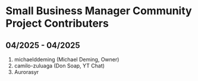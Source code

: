 # Small Business Manager Community Project Contributers

## 04/2025 - 04/2025
1. michaelddeming (Michael Deming, Owner)
2. camilo-zuluaga (Don Soap, YT Chat)
3. Aurorasyr
